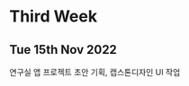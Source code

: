 Third Week
==========================
Tue 15th Nov 2022
-----------------
연구실 앱 프로젝트 초안 기획, 캡스톤디자인 UI 작업
